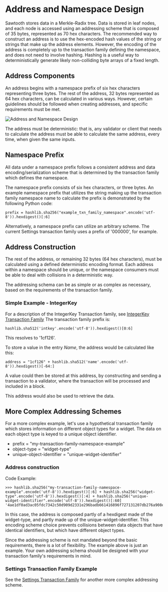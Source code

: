 # Address and Namespace Design

Sawtooth stores data in a Merkle-Radix tree. Data is stored
in leaf nodes, and each node is accessed using an addressing scheme that
is composed of 35 bytes, represented as 70 hex characters. The
recommended way to construct an address is to use the hex-encoded hash
values of the string or strings that make up the address elements.
However, the encoding of the address is completely up to the transaction
family defining the namespace, and does not need to involve hashing.
Hashing is a useful way to deterministically generate likely
non-colliding byte arrays of a fixed length.

## Address Components

<!--
  Licensed under Creative Commons Attribution 4.0 International License
  https://creativecommons.org/licenses/by/4.0/
-->

An address begins with a namespace prefix of six hex characters
representing three bytes. The rest of the address, 32 bytes represented
as 64 hex characters, can be calculated in various ways. However,
certain guidelines should be followed when creating addresses, and
specific requirements must be met.

<img alt="Address and Namespace Design" src="/images/1.1/address_namespace.png">

The address must be deterministic: that is, any validator or client that
needs to calculate the address must be able to calculate the same
address, every time, when given the same inputs.

## Namespace Prefix

All data under a namespace prefix follows a consistent address and data
encoding/serialization scheme that is determined by the transaction
family which defines the namespace.

The namespace prefix consists of six hex characters, or three bytes. An
example namespace prefix that utilizes the string making up the
transaction family namespace name to calculate the prefix is
demonstrated by the following Python code:

```
prefix = hashlib.sha256("example_txn_family_namespace".encode('utf-8')).hexdigest()[:6]
```

Alternatively, a namespace prefix can utilize an arbitrary scheme. The
current Settings transaction family uses a prefix of '000000', for
example.

## Address Construction

The rest of the address, or remaining 32 bytes (64 hex characters), must
be calculated using a defined deterministic encoding format. Each
address within a namespace should be unique, or the namespace consumers
must be able to deal with collisions in a deterministic way.

The addressing schema can be as simple or as complex as necessary, based
on the requirements of the transaction family.

### Simple Example - IntegerKey

For a description of the IntegerKey Transaction family, see
[IntegerKey Transaction Family](../transaction_family_specification/integerkey_transaction_family)
The transaction family prefix is:

```
hashlib.sha512('intkey'.encode('utf-8')).hexdigest()[0:6]
```

This resolves to \'1cf126\'.

To store a value in the entry *Name*, the address would be calculated
like this:

```
address = "1cf126" + hashlib.sha512('name'.encode('utf-8')).hexdigest()[-64:]
```

A value could then be stored at this address, by constructing and
sending a transaction to a validator, where the transaction will be
processed and included in a block.

This address would also be used to retrieve the data.

## More Complex Addressing Schemes

For a more complex example, let's use a hypothetical transaction family
which stores information on different object types for a widget. The
data on each object type is keyed to a unique object identifier.

- prefix = "my-transaction-family-namespace-example"
- object-type = "widget-type"
- unique-object-identifier = "unique-widget-identifier"

### Address construction

Code Example:

```
>>> hashlib.sha256("my-transaction-family-namespace-example".encode('utf-8')).hexdigest()[:6] + hashlib.sha256("widget-type".encode('utf-8')).hexdigest()[:4] + hashlib.sha256("unique-widget-identifier".encode('utf-8')).hexdigest()[:60]
'4ae1df0ad3ac05fdc7342c50d909d2331e296badb661416896f727131207db276a908e'
```

In this case, the address is composed partly of a hexdigest made of the
widget-type, and partly made up of the unique-widget-identifier. This
encoding scheme choice prevents collisions between data objects that
have identical identifiers, but which have different object types.

Since the addressing scheme is not mandated beyond the basic
requirements, there is a lot of flexibility. The example above is just
an example. Your own addressing schema should be designed with your
transaction family's requirements in mind.

### Settings Transaction Family Example

See the
[Settings Transaction Family](../transaction_family_specification/settings_transaction_family)
for another more complex addressing scheme.
